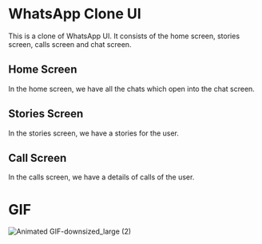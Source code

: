# WhatsApp Clone UI

This is a clone of WhatsApp UI. It consists of the home screen, stories screen, calls screen and chat screen.




## Home Screen

In the home screen, we have all the chats which open into the chat screen.
## Stories Screen
In the stories screen, we have a stories for the user.
## Call Screen
In the calls screen, we have a details of calls of the user.



 # GIF
 ![Animated GIF-downsized_large (2)](https://user-images.githubusercontent.com/18341427/96549924-cb19e680-12cd-11eb-80f2-5cab0d6b13b4.gif)



